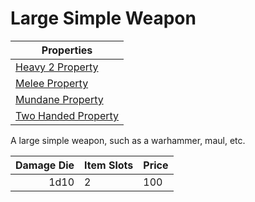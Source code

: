 # Large Simple Weapon

| Properties                                                               |
| ------------------------------------------------------------------------ |
| [Heavy 2 Property](../../Weapon%20Properties/Heavy%20X%20Property.md)       |
| [Melee Property](../../Weapon%20Properties/Melee%20Property.md)             |
| [Mundane Property](../../Material%20Properties/Mundane%20Property.md) |
| [Two Handed Property](../../Weapon%20Properties/Two%20Handed%20Property.md) |

A large simple weapon, such as a warhammer, maul, etc.

| Damage Die | Item Slots | Price |
| ---------: | ---------- | ----- |
|       1d10 | 2          | 100   |
